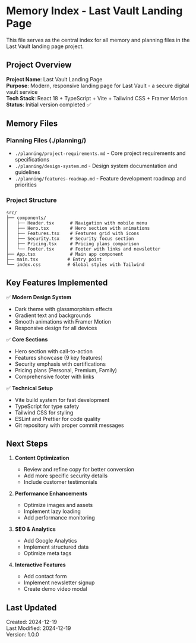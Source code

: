 # Memory Index - Last Vault Landing Page

This file serves as the central index for all memory and planning files in the Last Vault landing page project.

## Project Overview

**Project Name**: Last Vault Landing Page  
**Purpose**: Modern, responsive landing page for Last Vault - a secure digital vault service  
**Tech Stack**: React 18 + TypeScript + Vite + Tailwind CSS + Framer Motion  
**Status**: Initial version completed ✅  

## Memory Files

### Planning Files (./planning/)
- `./planning/project-requirements.md` - Core project requirements and specifications
- `./planning/design-system.md` - Design system documentation and guidelines
- `./planning/features-roadmap.md` - Feature development roadmap and priorities

### Project Structure
```
src/
├── components/
│   ├── Header.tsx      # Navigation with mobile menu
│   ├── Hero.tsx        # Hero section with animations
│   ├── Features.tsx    # Features grid with icons
│   ├── Security.tsx    # Security focus section
│   ├── Pricing.tsx     # Pricing plans comparison
│   └── Footer.tsx      # Footer with links and newsletter
├── App.tsx             # Main app component
├── main.tsx           # Entry point
└── index.css          # Global styles with Tailwind
```

## Key Features Implemented

✅ **Modern Design System**
- Dark theme with glassmorphism effects
- Gradient text and backgrounds
- Smooth animations with Framer Motion
- Responsive design for all devices

✅ **Core Sections**
- Hero section with call-to-action
- Features showcase (9 key features)
- Security emphasis with certifications
- Pricing plans (Personal, Premium, Family)
- Comprehensive footer with links

✅ **Technical Setup**
- Vite build system for fast development
- TypeScript for type safety
- Tailwind CSS for styling
- ESLint and Prettier for code quality
- Git repository with proper commit messages

## Next Steps

1. **Content Optimization**
   - Review and refine copy for better conversion
   - Add more specific security details
   - Include customer testimonials

2. **Performance Enhancements**
   - Optimize images and assets
   - Implement lazy loading
   - Add performance monitoring

3. **SEO & Analytics**
   - Add Google Analytics
   - Implement structured data
   - Optimize meta tags

4. **Interactive Features**
   - Add contact form
   - Implement newsletter signup
   - Create demo video modal

## Last Updated
Created: 2024-12-19  
Last Modified: 2024-12-19  
Version: 1.0.0 